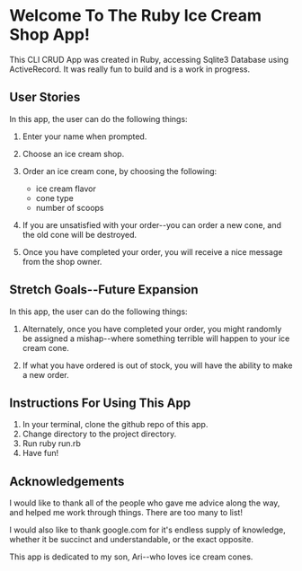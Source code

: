 # Welcome To The Ruby Ice Cream Shop App!

This CLI CRUD App was created in Ruby, accessing Sqlite3 Database using ActiveRecord.
It was really fun to build and is a work in progress.

## User Stories

In this app, the user can do the following things:

1. Enter your name when prompted.
2. Choose an ice cream shop.
3. Order an ice cream cone, by choosing the following:
   - ice cream flavor
   - cone type
   - number of scoops
4. If you are unsatisfied with your order--you can order a new cone, 
   and the old cone will be destroyed.
   
5. Once you have completed your order, 
   you will receive a nice message from the shop owner.
   
## Stretch Goals--Future Expansion

In this app, the user can do the following things:

1. Alternately, once you have completed your order, 
   you might randomly be assigned a mishap--where something terrible will happen to your ice cream cone.
   
2. If what you have ordered is out of stock, you will have the ability
   to make a new order.

## Instructions For Using This App

1. In your terminal, clone the github repo of this app.
2. Change directory to the project directory.
3. Run ruby run.rb
4. Have fun!

## Acknowledgements

I would like to thank all of the people who gave me advice along the way, 
and helped me work through things. There are too many to list!

I would also like to thank google.com for it's endless supply of knowledge, whether it be succinct and understandable, or the exact opposite.

This app is dedicated to my son, Ari--who loves ice cream cones.

